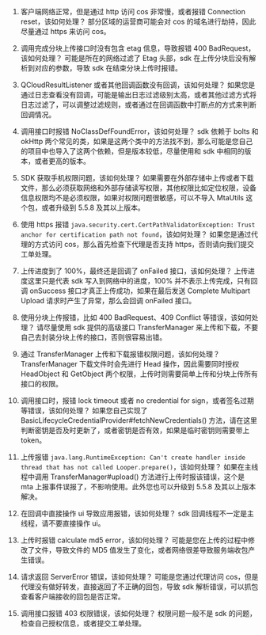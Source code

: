 1. 客户端网络正常，但是通过 http 访问 cos 非常慢，或者报错 Connection reset，该如何处理？
部分区域的运营商可能会对 cos 的域名进行劫持，因此尽量通过 https 来访问 cos。

2. 调用完成分块上传接口时没有包含 etag 信息，导致报错 400 BadRequest，该如何处理？
可能是所在的网络过滤了 Etag 头部，sdk 在上传分块后没有解析到对应的参数，导致 sdk 在结束分块上传时报错。

3. QCloudResultListener 或者其他回调函数没有回调，该如何处理？
如果您是通过日志查看没有回调，可能是输出日志过滤级别太高，或者其他过滤方式将日志过滤了，可以调整过滤规则，或者通过在回调函数中打断点的方式来判断回调情况。

4. 调用接口时报错 NoClassDefFoundError，该如何处理？
sdk 依赖于 bolts 和 okHttp 两个常见的类，如果是这两个类中的方法找不到，那么可能是您自己的项目中也导入了这两个依赖，但是版本较低，尽量使用和 sdk 中相同的版本，或者更高的版本。

5. SDK 获取手机权限问题，该如何处理？
如果需要在外部存储中上传或者下载文件，那么必须获取网络和外部存储读写权限，其他权限比如定位权限，设备信息权限均不是必须权限，如果对权限问题很敏感，可以不导入 MtaUtils 这个包，或者升级到 5.5.8 及其以上版本。

6. 使用 https 报错 `java.security.cert.CertPathValidatorException: Trust anchor for certification path not found`，该如何处理？
如果您是通过代理的方式访问 cos，那么首先检查下代理是否支持 https，否则请向我们提交工单处理。

7. 上传进度到了 100%，最终还是回调了 onFailed 接口，该如何处理？
上传进度这里只是代表 sdk 写入到网络中的进度，100% 并不表示上传完成，只有回调 onSuccess 接口才真正上传成功，如果在最后发送 Complete Multipart Upload 请求时产生了异常，那么会回调 onFailed 接口。

8. 使用分块上传报错，比如 400 BadRequest、409 Conflict 等错误，该如何处理？
请尽量使用 sdk 提供的高级接口 TransferManager 来上传和下载，不要自己去封装分块上传的接口，否则很容易出错。

9. 通过 TransferManager 上传和下载报错权限问题，该如何处理？
TransferManager 下载文件时会先进行 Head 操作，因此需要同时授权 HeadObject 和 GetObject 两个权限，上传时则需要简单上传和分块上传所有接口的权限。

10. 调用接口时，报错 lock timeout 或者 no credential for sign，或者签名过期等错误，该如何处理？
如果您自己实现了 BasicLifecycleCredentialProvider#fetchNewCredentials() 方法，请在这里判断密钥是否及时更新了，或者密钥是否有效，如果是临时密钥则需要带上 token。

11. 上传报错 `java.lang.RuntimeException: Can't create handler inside thread that has not called Looper.prepare()`，该如何处理？
如果在主线程中调用 TransferManager#upload() 方法进行上传时报该错误，这个是 mta 上报事件误报了，不影响使用。此外您也可以升级到 5.5.8 及其以上版本解决。

12. 在回调中直接操作 ui 导致应用报错，该如何处理？
sdk 回调线程不一定是主线程，请不要直接操作 ui。

13. 上传时报错 calculate md5 error，该如何处理？
可能是您在上传的过程中修改了文件，导致文件的 MD5 值发生了变化，或者网络很差导致服务端收包产生错误。

14. 请求返回 ServerError 错误，该如何处理？
可能是您通过代理访问 cos，但是代理没有做好转发，直接返回了不正确的回包，导致 sdk 解析错误，可以抓包查看客户端接收的回包是否正常。

15. 调用接口报错 403 权限错误，该如何处理？
权限问题一般不是 sdk 的问题，检查自己授权信息，或者提交工单处理。
